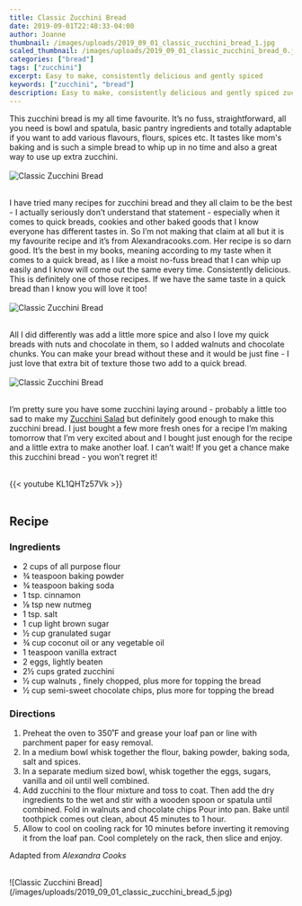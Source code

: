 ```yaml
---
title: Classic Zucchini Bread
date: 2019-09-01T22:48:33-04:00
author: Joanne
thumbnail: /images/uploads/2019_09_01_classic_zucchini_bread_1.jpg
scaled_thumbnail: /images/uploads/2019_09_01_classic_zucchini_bread_0.jpg
categories: ["bread"]
tags: ["zucchini"]
excerpt: Easy to make, consistently delicious and gently spiced
keywords: ["zucchini", "bread"]
description: Easy to make, consistently delicious and gently spiced zucchini bread
---
```


This zucchini bread is my all time favourite. It’s no fuss, straightforward, all you need is bowl and spatula, basic pantry ingredients and totally adaptable if you want to add various flavours, flours, spices etc. It tastes like mom's baking and is such a simple bread to whip up in no time and also a great way to use up extra zucchini. 
</br>
</br>
![Classic Zucchini Bread](/images/uploads/2019_09_01_classic_zucchini_bread_2.jpg)
</br>
</br>

I have tried many recipes for zucchini bread and they all claim to be the best - I actually seriously don’t understand that statement - especially when it comes to quick breads, cookies and other baked goods that I know everyone has different tastes in. So I’m not making that claim at all but it is my favourite recipe and it’s from Alexandracooks.com. Her recipe is so darn good. It’s the best in my books, meaning according to my taste when it comes to a quick bread, as I like a moist no-fuss bread that I can whip up easily and I know will come out the same every time. Consistently delicious. This is definitely one of those recipes. If we have the same taste in a quick bread than I know you will love it too! 
</br>
</br>
![Classic Zucchini Bread](/images/uploads/2019_09_01_classic_zucchini_bread_3.jpg)
</br>
</br>

All I did differently was add a little more spice and also I love my quick breads with nuts and chocolate in them, so I added walnuts and chocolate chunks. You can make your bread without these and it would be just fine - I just love that extra bit of texture those two add to a quick bread. 
</br>
</br>
![Classic Zucchini Bread](/images/uploads/2019_09_01_classic_zucchini_bread_4.jpg)
</br>
</br>

I’m pretty sure you have some zucchini laying around - probably a little too sad to make my [Zucchini Salad](https://www.oliveandmango.com/shaved-zucchini-salad-with-a-lemony-vinaigrette/) but definitely good enough to make this zucchini bread. I just bought a few more fresh ones for a recipe I’m making tomorrow that I’m very excited about and I bought just enough for the recipe and a little extra to make another loaf. I can’t wait! If you get a chance make this zucchini bread - you won’t regret it!
</br>
</br>

{{< youtube KL1QHTz57Vk >}}
</br>
</br>

## Recipe

### Ingredients

* <span itemprop="ingredients">2 cups of all purpose flour </span>
* <span itemprop="ingredients">¾ teaspoon baking powder</span>
* <span itemprop="ingredients">¾ teaspoon baking soda</span>
* <span itemprop="ingredients">1 tsp. cinnamon </span>
* <span itemprop="ingredients">&frac18; tsp new nutmeg </span>
* <span itemprop="ingredients">1 tsp. salt</span>
* <span itemprop="ingredients">1 cup light brown sugar</span>
* <span itemprop="ingredients">½ cup granulated sugar</span>
* <span itemprop="ingredients">¾ cup coconut oil or any  vegetable oil </span>
* <span itemprop="ingredients">1 teaspoon vanilla extract</span>
* <span itemprop="ingredients">2 eggs, lightly beaten</span>
* <span itemprop="ingredients">2½ cups grated zucchini</span>
* <span itemprop="ingredients">½ cup walnuts , finely chopped, plus more for topping the bread </span>
* <span itemprop="ingredients">½ cup semi-sweet chocolate chips, plus more for topping the bread </span>

### Directions
1. Preheat the oven to 350˚F and grease your loaf pan or line with parchment paper for easy removal. 
2. In a medium bowl whisk together the flour, baking powder, baking soda, salt and spices. 
3. In a separate medium sized bowl, whisk together the eggs, sugars, vanilla and oil until well combined. 
4. Add zucchini to the flour mixture and toss to coat. Then add the dry ingredients to the wet and stir with a wooden spoon or spatula until combined. Fold in walnuts and chocolate chips   Pour into pan. Bake until toothpick comes out clean, about 45 minutes to 1 hour.
5. Allow to cool on cooling rack for 10 minutes before inverting it removing it from the loaf pan. Cool completely on the rack, then slice and enjoy. 

Adapted from _Alexandra Cooks_

</br>
![Classic Zucchini Bread](/images/uploads/2019_09_01_classic_zucchini_bread_5.jpg)
